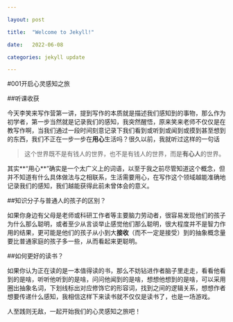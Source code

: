 ```yaml
---

layout: post 

title:  "Welcome to Jekyll!" 

date:   2022-06-08 

categories: jekyll update 

---
```


#001开启心灵感知之旅

##听课收获

  今天李笑来写作营第一讲，提到写作的本质就是描述我们感知到的事物，那么作为初学者，第一步当然就是记录我们的感知，我突然醒悟，原来笑来老师不仅仅是在教写作啊，当我们通过一段时间刻意记录下我们看到或听到或闻到或摸到甚至想到的东西，我们不正在一步一步在**用心**生活吗？很久以前，我就听过这样的一句话

>  这个世界既不是有钱人的世界，也不是有钱人的世界，而是**有心人**的世界。

其实**“用心**”确实是一个太广义上的词语，以至于我之前尽管知道这个概念，但并不知道有什么具体做法与之相联系，生活需要用心，在写作这个领域越能准确地记录我们的感知，我们越能获得此前未曾体会的意义。

##知识分子与普通人的孩子的区别？

  如果你身边有父母是老师或科研工作者等主要脑力劳动者，很容易发现他们的孩子为什么那么聪明，或者至少从言谈举止感觉他们那么聪明，很大程度并不是智力作用的结果，更可能是他们的孩子从小到大**接收**（而不一定是接受）到的抽象概念量要比普通家庭的孩子多一些，从而看起来更聪明。

##如何更好的读书？

  如果你认为正在读的是一本值得读的书，那么不妨钻进作者脑子里走走，看看他看到的是啥，听听他听到的是啥，问问他闻到的是啥，想想他想到的是啥，可以采用圈出抽象名词，下划线标出对应修饰它的形容词，找到之间的逻辑关系，想想作者想要传递什么感知，我相信这样下来读书就不仅仅是读书了，也是一场游戏。

  人至践则无敌，一起开始我们的心灵感知之旅吧！